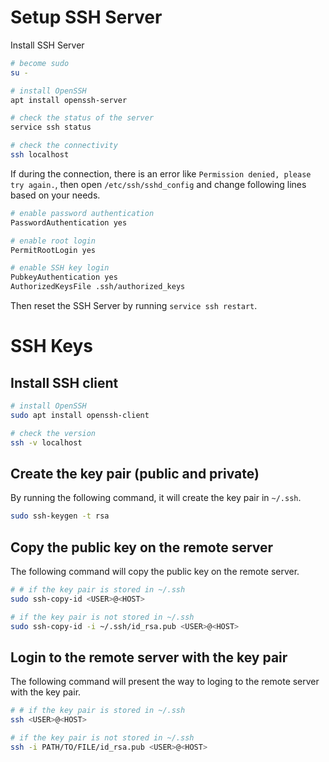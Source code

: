 # Setup SSH Server
Install SSH Server
```bash
# become sudo
su -

# install OpenSSH
apt install openssh-server

# check the status of the server
service ssh status

# check the connectivity
ssh localhost
```

If during the connection, there is an error like `Permission denied, please try again.`, then open `/etc/ssh/sshd_config` and change following lines based on your needs.
```bash
# enable password authentication
PasswordAuthentication yes

# enable root login
PermitRootLogin yes

# enable SSH key login
PubkeyAuthentication yes
AuthorizedKeysFile .ssh/authorized_keys
```
Then reset the SSH Server by running `service ssh restart`.

# SSH Keys
## Install SSH client
```bash
# install OpenSSH
sudo apt install openssh-client

# check the version
ssh -v localhost
```

## Create the key pair (public and private)
By running the following command, it will create the key pair in `~/.ssh`.
```bash
sudo ssh-keygen -t rsa
```

## Copy the public key on the remote server
The following command will copy the public key on the remote server.
```bash
# # if the key pair is stored in ~/.ssh
sudo ssh-copy-id <USER>@<HOST>

# if the key pair is not stored in ~/.ssh
sudo ssh-copy-id -i ~/.ssh/id_rsa.pub <USER>@<HOST>
```

## Login to the remote server with the key pair
The following command will present the way to loging to the remote server with the key pair.
```bash
# # if the key pair is stored in ~/.ssh
ssh <USER>@<HOST>

# if the key pair is not stored in ~/.ssh
ssh -i PATH/TO/FILE/id_rsa.pub <USER>@<HOST>
```
